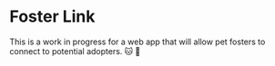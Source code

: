 # Foster Link
This is a work in progress for a web app that will allow pet fosters to connect to potential adopters. :cat: :dog:

